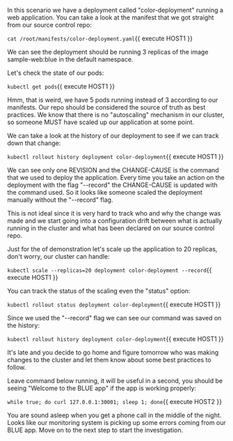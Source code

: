In this scenario we have a deployment called "color-deployment" running a web application. You can take a look at the manifest that we got straight from our source control repo:

`cat /root/manifests/color-deployment.yaml`{{ execute HOST1 }}

We can see the deployment should be running 3 replicas of the image sample-web:blue in the default namespace.

Let's check the state of our pods:

`kubectl get pods`{{ execute HOST1 }}

Hmm, that is weird, we have 5 pods running instead of 3 according to our manifests. Our repo should be considered the source of truth as best practices. We know that there is no "autoscaling" mechanism in our cluster, so someone MUST have scaled up our application at some point.

We can take a look at the history of our deployment to see if we can track down that change:

`kubectl rollout history deployment color-deployment`{{ execute HOST1 }}

We can see only one REVISION and the CHANGE-CAUSE is the command that we used to deploy the application. Every time you take an action on the deployment with the flag "--record"  the CHANGE-CAUSE is updated with the command used. So it looks like someone scaled the deployment manually without the "--record" flag.

This is not ideal since it is very hard to track who and why the change was made and we start going into a configuration drift between what is actually running in the cluster and what has been declared on our source control repo.

Just for the of demonstration let's scale up the application to 20 replicas, don't worry, our cluster can handle:

`kubectl scale --replicas=20 deployment color-deployment --record`{{ execute HOST1 }}

You can track the status of the scaling even the "status" option:

`kubectl rollout status deployment color-deployment`{{ execute HOST1 }}

Since we used the "--record" flag we can see our command was saved on the history:

`kubectl rollout history deployment color-deployment`{{ execute HOST1 }}

It's late and you decide to go home and figure tomorrow who was making changes to the cluster and let them know about some best practices to follow.

Leave command below running, it will be useful in a second, you should be seeing "Welcome to the BLUE app" if the app is working properly:

`while true; do curl 127.0.0.1:30001; sleep 1; done`{{ execute HOST2 }}

You are sound asleep when you get a phone call in the middle of the night. Looks like our monitoring system is picking up some errors coming from our BLUE app. Move on to the next step to start the investigation.
